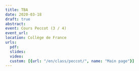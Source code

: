 ```yaml
---
title: TBA
date: 2020-03-18
draft: true
abstract:
event: Cours Peccot (3 / 4)
event_url:
location: Collège de France
urls:
  pdf:
  slides:
  video:
  custom: [{url: "/en/class/peccot/", name: "Main page"}]
---
```

